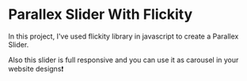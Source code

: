 # Parallex Slider With Flickity

In this project, I've used flickity library in javascript to create a Parallex Slider. 

Also this slider is full responsive and you can use it as carousel in your website designs❗️


